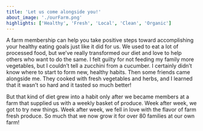 ```yaml
---
title: 'Let us come alongside you!'
about_image: './ourFarm.png'
highlights: ['Healthy', 'Fresh', 'Local', 'Clean', 'Organic']
---
```


A farm membership can help you take positive steps toward accomplishing your healthy eating goals just like it did for us. We used to eat a lot of processed food, but we’ve really transformed our diet and love to help others who want to do the same. I felt guilty for not feeding my family more vegetables, but I couldn’t tell a zucchini from a cucumber. I certainly didn’t know where to start to form new, healthy habits. Then some friends came alongside me. They cooked with fresh vegetables and herbs, and I learned that it wasn’t so hard and it tasted so much better!

But that kind of diet grew into a habit only after we became members at a farm that supplied us with a weekly basket of produce. Week after week, we got to try new things. Week after week, we fell in love with the flavor of farm fresh produce. So much that we now grow it for over 80 families at our own farm!
